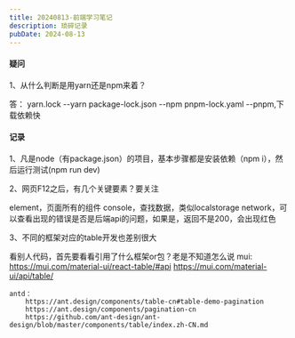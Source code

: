 ```yaml
---
title: 20240813-前端学习笔记
description: 琐碎记录
pubDate: 2024-08-13
---
```


#### 疑问

1、从什么判断是用yarn还是npm来着？

答：
yarn.lock --yarn
package-lock.json --npm
pnpm-lock.yaml --pnpm,下载依赖快

#### 记录

1、凡是node（有package.json）的项目，基本步骤都是安装依赖（npm i），然后运行测试(npm run dev)

2、网页F12之后，有几个关键要素？要关注

element，页面所有的组件
console，查找数据，类似localstorage
network，可以查看出现的错误是否是后端api的问题，如果是，返回不是200，会出现红色

3、不同的框架对应的table开发也差别很大

看别人代码，首先要看看引用了什么框架or包？老是不知道怎么说
mui:
https://mui.com/material-ui/react-table/#api
https://mui.com/material-ui/api/table/

    antd：
        https://ant.design/components/table-cn#table-demo-pagination
        https://ant.design/components/pagination-cn
        https://github.com/ant-design/ant-design/blob/master/components/table/index.zh-CN.md
